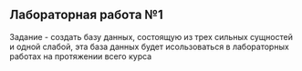 ## Лабораторная работа №1
Задание - создать базу данных, состоящую из трех сильных сущностей и одной слабой,
эта база данных будет исользоваться в лабораторных работах на протяжении всего курса
